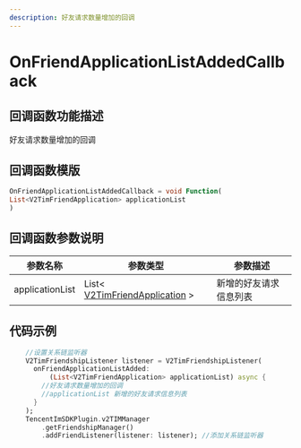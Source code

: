 ```yaml
---
description: 好友请求数量增加的回调
---
```


# OnFriendApplicationListAddedCallback

## 回调函数功能描述

好友请求数量增加的回调

## 回调函数模版

```dart
OnFriendApplicationListAddedCallback = void Function(
List<V2TimFriendApplication> applicationList
)
```

## 回调函数参数说明

| 参数名称            | 参数类型                                                                              | 参数描述        |
| --------------- | --------------------------------------------------------------------------------- | ----------- |
| applicationList | List< [V2TimFriendApplication](../guan-jian-lei/user/v2timfriendapplication.md) > | 新增的好友请求信息列表 |

## 代码示例

```dart
    //设置关系链监听器
    V2TimFriendshipListener listener = V2TimFriendshipListener(
      onFriendApplicationListAdded:
          (List<V2TimFriendApplication> applicationList) async {
        //好友请求数量增加的回调
        //applicationList 新增的好友请求信息列表
      }
    );
    TencentImSDKPlugin.v2TIMManager
        .getFriendshipManager()
        .addFriendListener(listener: listener); //添加关系链监听器
```
